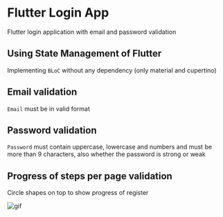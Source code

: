 # Flutter Login App

Flutter login application with email and password validation

## Using State Management of Flutter
Implementing `BLoC` without any dependency (only material and cupertino)

## Email validation
```Email``` must be in valid format

## Password validation
`Password` must contain uppercase, lowercase and numbers and must be more than 9 characters, also whether the password is strong or weak

## Progress of steps per page validation
Circle shapes on top to show progress of register

![gif](https://user-images.githubusercontent.com/43784511/129203906-5170e402-d208-4b3c-a914-866928131ddc.gif)
